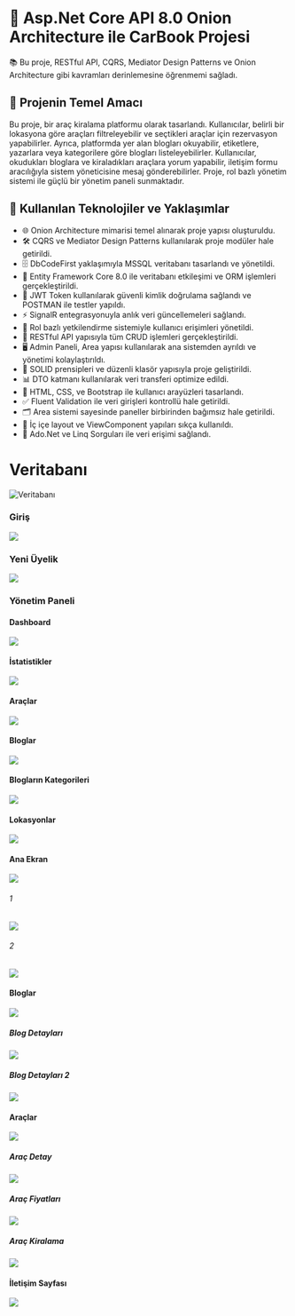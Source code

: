 # 🚀 Asp.Net Core API 8.0 Onion Architecture ile CarBook Projesi
📚 Bu proje, RESTful API, CQRS, Mediator Design Patterns ve Onion Architecture gibi kavramları derinlemesine öğrenmemi sağladı.

## 🎯 Projenin Temel Amacı
Bu proje, bir araç kiralama platformu olarak tasarlandı. Kullanıcılar, belirli bir lokasyona göre araçları filtreleyebilir ve seçtikleri araçlar için rezervasyon yapabilirler. Ayrıca, platformda yer alan blogları okuyabilir, etiketlere, yazarlara veya kategorilere göre blogları listeleyebilirler. Kullanıcılar, okudukları bloglara ve kiraladıkları araçlara yorum yapabilir, iletişim formu aracılığıyla sistem yöneticisine mesaj gönderebilirler. Proje, rol bazlı yönetim sistemi ile güçlü bir yönetim paneli sunmaktadır.

## 🔧 Kullanılan Teknolojiler ve Yaklaşımlar
* 🌐 Onion Architecture mimarisi temel alınarak proje yapısı oluşturuldu.
* 🛠️ CQRS ve Mediator Design Patterns kullanılarak proje modüler hale getirildi.
* 🗄️ DbCodeFirst yaklaşımıyla MSSQL veritabanı tasarlandı ve yönetildi.
* 🔗 Entity Framework Core 8.0 ile veritabanı etkileşimi ve ORM işlemleri gerçekleştirildi.
* 🔐 JWT Token kullanılarak güvenli kimlik doğrulama sağlandı ve POSTMAN ile testler yapıldı.
* ⚡ SignalR entegrasyonuyla anlık veri güncellemeleri sağlandı.
* 👥 Rol bazlı yetkilendirme sistemiyle kullanıcı erişimleri yönetildi.
* 🔄 RESTful API yapısıyla tüm CRUD işlemleri gerçekleştirildi.
* 🖥️ Admin Paneli, Area yapısı kullanılarak ana sistemden ayrıldı ve yönetimi kolaylaştırıldı.
* 🧩 SOLID prensipleri ve düzenli klasör yapısıyla proje geliştirildi.
* 📊 DTO katmanı kullanılarak veri transferi optimize edildi.
* 🎨 HTML, CSS, ve Bootstrap ile kullanıcı arayüzleri tasarlandı.
* ✅ Fluent Validation ile veri girişleri kontrollü hale getirildi.
* 🗂 Area sistemi sayesinde paneller birbirinden bağımsız hale getirildi.
* 🧱 İç içe layout ve ViewComponent yapıları sıkça kullanıldı.
* 📝 Ado.Net ve Linq Sorguları ile veri erişimi sağlandı.

# Veritabanı
![Veritabanı](https://github.com/sayithanxus/CarBook/blob/master/Frontends/CarBook.WebUI/wwwroot/ProjectImages/DatabaseDiagram.png?raw=true)
### Giriş
![](https://github.com/sayithanxus/CarBook/blob/master/Frontends/CarBook.WebUI/wwwroot/ProjectImages/Login.png?raw=true)
### Yeni Üyelik
![](https://github.com/sayithanxus/CarBook/blob/master/Frontends/CarBook.WebUI/wwwroot/ProjectImages/Register.png?raw=true)

### Yönetim Paneli
#### Dashboard
![](https://github.com/sayithanxus/CarBook/blob/master/Frontends/CarBook.WebUI/wwwroot/ProjectImages/dashboard.png?raw=true)
#### İstatistikler
![](https://github.com/sayithanxus/CarBook/blob/master/Frontends/CarBook.WebUI/wwwroot/ProjectImages/statistics.png?raw=true)
#### Araçlar
![](https://github.com/sayithanxus/CarBook/blob/master/Frontends/CarBook.WebUI/wwwroot/ProjectImages/cars.png?raw=true)
#### Bloglar
![](https://github.com/sayithanxus/CarBook/blob/master/Frontends/CarBook.WebUI/wwwroot/ProjectImages/blogs.png?raw=true)
#### Blogların Kategorileri
![](https://github.com/sayithanxus/CarBook/blob/master/Frontends/CarBook.WebUI/wwwroot/ProjectImages/BlogsCategory.png?raw=true)
#### Lokasyonlar
![](https://github.com/sayithanxus/CarBook/blob/master/Frontends/CarBook.WebUI/wwwroot/ProjectImages/location.png?raw=true)

#### Ana Ekran
![](https://github.com/sayithanxus/CarBook/blob/master/Frontends/CarBook.WebUI/wwwroot/ProjectImages/1.png?raw=true)
###### 1
![](https://github.com/sayithanxus/CarBook/blob/master/Frontends/CarBook.WebUI/wwwroot/ProjectImages/2.png?raw=true)
###### 2
![](https://github.com/sayithanxus/CarBook/blob/master/Frontends/CarBook.WebUI/wwwroot/ProjectImages/3.png?raw=true)
#### Bloglar
![](https://github.com/sayithanxus/CarBook/blob/master/Frontends/CarBook.WebUI/wwwroot/ProjectImages/blog.png?raw=true)
##### Blog Detayları
![](https://github.com/sayithanxus/CarBook/blob/master/Frontends/CarBook.WebUI/wwwroot/ProjectImages/blogdetail1.png?raw=true)
##### Blog Detayları 2
![](https://github.com/sayithanxus/CarBook/blob/master/Frontends/CarBook.WebUI/wwwroot/ProjectImages/blogdetail2.png?raw=true)
#### Araçlar
![](https://github.com/sayithanxus/CarBook/blob/master/Frontends/CarBook.WebUI/wwwroot/ProjectImages/car_list.png?raw=true)
##### Araç Detay 
![](https://github.com/sayithanxus/CarBook/blob/master/Frontends/CarBook.WebUI/wwwroot/ProjectImages/car_detail.png?raw=true)
##### Araç Fiyatları
![](https://github.com/sayithanxus/CarBook/blob/master/Frontends/CarBook.WebUI/wwwroot/ProjectImages/car_price.png?raw=true)
##### Araç Kiralama
![](https://github.com/sayithanxus/CarBook/blob/master/Frontends/CarBook.WebUI/wwwroot/ProjectImages/reservation.png?raw=true)
#### İletişim Sayfası
![](https://github.com/sayithanxus/CarBook/blob/master/Frontends/CarBook.WebUI/wwwroot/ProjectImages/contacts.png?raw=true)
